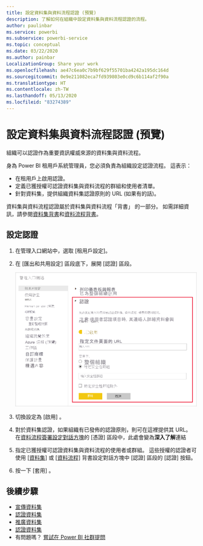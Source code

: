 ```yaml
---
title: 設定資料集與資料流程認證 (預覽)
description: 了解如何在組織中設定資料集與資料流程認證的流程。
author: paulinbar
ms.service: powerbi
ms.subservice: powerbi-service
ms.topic: conceptual
ms.date: 03/22/2020
ms.author: painbar
LocalizationGroup: Share your work
ms.openlocfilehash: ae47c6ea0c7b9bf629f55701ba4242a195dc164d
ms.sourcegitcommit: 0e9e211082eca7fd939803e0cd9c6b114af2f90a
ms.translationtype: HT
ms.contentlocale: zh-TW
ms.lasthandoff: 05/13/2020
ms.locfileid: "83274389"
---
```

# <a name="set-up-dataset-and-dataflow-certification-preview"></a>設定資料集與資料流程認證 (預覽)

組織可以認證作為重要資訊權威來源的資料集與資料流程。

身為 Power BI 租用戶系統管理員，您必須負責為組織設定認證流程。 這表示：
* 在租用戶上啟用認證。
* 定義已獲授權可認證資料集與資料流程的群組和使用者清單。
* 針對資料集，提供組織資料集認證原則的 URL (如果有的話)。

資料集與資料流程認證屬於資料集與資料流程「背書」  的一部分。 如需詳細資訊，請參閱[資料集背書](../connect-data/service-datasets-promote.md)和[資料流程背書](../transform-model/service-dataflows-promote-certify.md)。


## <a name="set-up-certification"></a>設定認證

1. 在管理入口網站中，選取 [租用戶設定]。
1. 在 [匯出和共用設定] 區段底下，展開 [認證] 區段。

   ![設定資料集與資料流程認證](media/service-admin-setup-certification/service-admin-certification-setup-dialog.png)

1. 切換設定為 [啟用]  。
1. 對於資料集認證，如果組織有已發佈的認證原則，則可在這裡提供其 URL。 在[資料流程簽署設定對話方塊](../connect-data/service-datasets-promote.md#request-dataset-certification)的 [憑證] 區段中，此處會變為**深入了解**連結 
1. 指定已獲授權可認證資料集與資料流程的使用者或群組。 這些授權的認證者可使用 [[資料集]](../connect-data/service-datasets-promote.md#request-dataset-certification) 或 [[資料流程]](../transform-model/service-dataflows-promote-certify.md#certify-a-dataflow) 背書設定對話方塊中 [認證] 區段的 [認證] 按鈕。
1. 按一下 [套用]  。

## <a name="next-steps"></a>後續步驟
* [宣傳資料集](../connect-data/service-datasets-promote.md)
* [認證資料集](../connect-data/service-datasets-certify.md)
* [推廣資料集](../transform-model/service-dataflows-promote-certify.md#promote-a-dataflow)
* [認證資料集](../transform-model/service-dataflows-promote-certify.md#certify-a-dataflow)
* 有問題嗎？ [嘗試在 Power BI 社群提問](https://community.powerbi.com/)
